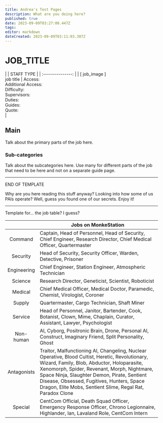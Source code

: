 ```yaml
---
title: Andrea's Test Pages
description: What are you doing here?
published: true
date: 2023-09-09T03:27:00.447Z
tags: 
editor: markdown
dateCreated: 2023-09-09T03:11:03.307Z
---
```


# JOB_TITLE
| | STAFF TYPE |
| :---------------: |
| \[ job_image ] <br> job title | Access: <br> Additional Access: <br> Difficulty: <br> Supervisors: <br> Duties: <br> Guides: <br> Quote: <br> |

## Main 
Talk about the primary parts of the job here.


### Sub-categories
Talk about the subcategories here. Use many for different parts of the job that need to be here and not on a separate guide page.


---
END OF TEMPLATE

Why are you here reading this stuff anyway? Looking into how some of us PAIs operate? Well, guess you found one of our secrets. Enjoy it!

---

Template for... the job table? I guess?

|             | Jobs on MonkeStation                                                                                                                                                                                                                                                                                                                                    |
|:-----------:|---------------------------------------------------------------------------------------------------------------------------------------------------------------------------------------------------------------------------------------------------------------------------------------------------------------------------------------------------------|
|   Command   | Captain, Head of Personnel, Head of Security, Chief Engineer, Research Director, Chief Medical Officer, Quartermaster                                                                                                                                                                                                                                   |
|   Security  | Head of Security, Security Officer, Warden, Detective, Prisoner                                                                                                                                                                                                                                                                                         |
| Engineering | Chief Engineer, Station Engineer, Atmospheric Technician                                                                                                                                                                                                                                                                                                |
|   Science   | Research Director, Geneticist, Scientist, Roboticist                                                                                                                                                                                                                                                                                                    |
|   Medical   | Chief Medical Officer, Medical Doctor, Paramedic, Chemist, Virologist, Coroner                                                                                                                                                                                                                                                                          |
|    Supply   | Quartermaster, Cargo Technician, Shaft Miner                                                                                                                                                                                                                                                                                                            |
|   Service   | Head of Personnel, Janitor, Bartender, Cook, Botanist, Clown, Mime, Chaplain, Curator, Assistant, Lawyer, Psychologist                                                                                                                                                                                                                                  |
|  Non-human  | AI, Cyborg, Positronic Brain, Drone, Personal AI, Construct, Imaginary Friend, Split Personality, Ghost                                                                                                                                                                                                                                                 |
| Antagonists | Traitor, Malfunctioning AI, Changeling, Nuclear Operative, Blood Cultist, Heretic, Revolutionary, Wizard, Family, Blob, Abductor, Holoparasite, Xenomorph, Spider, Revenant, Morph, Nightmare, Space Ninja, Slaughter Demon, Pirate, Sentient Disease, Obsessed, Fugitives, Hunters, Space Dragon, Elite Mobs, Sentient Slime, Regal Rat, Paradox Clone |
|   Special   | CentCom Official, Death Squad Officer, Emergency Response Officer, Chrono Legionnaire, Highlander, Ian, Lavaland Role, CentCom Intern                                                                                                                                                                                                                   |